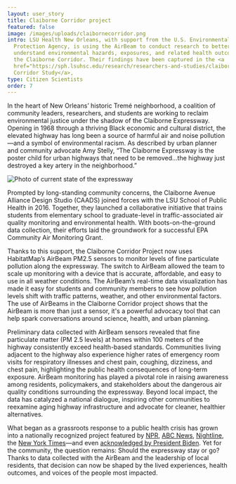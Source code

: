 ```yaml
---
layout: user_story
title: Claiborne Corridor project
featured: false
image: /images/uploads/claibornecorridor.png
intro: LSU Health New Orleans, with support from the U.S. Environmental
  Protection Agency, is using the AirBeam to conduct research to better
  understand environmental hazards, exposures, and related health outcomes in
  the Claiborne Corridor. Their findings have been captured in the <a
  href="https://sph.lsuhsc.edu/research/researchers-and-studies/claiborne-corridor-study//">Claiborne
  Corridor Study</a>,
type: Citizen Scientists
order: 7
---
```

In the heart of New Orleans’ historic Tremé neighborhood, a coalition of community leaders, researchers, and students are working to reclaim environmental justice under the shadow of the Claiborne Expressway. Opening in 1968 through a thriving Black economic and cultural district, the elevated highway has long been a source of harmful air and noise pollution—and a symbol of environmental racism. As described by urban planner and community advocate Amy Stelly, “The Claiborne Expressway is the poster child for urban highways that need to be removed…the highway just destroyed a key artery in the neighborhood.”

![](/images/uploads/unnamed.jpg "Photo of current state of the expressway")

Prompted by long-standing community concerns, the Claiborne Avenue Alliance Design Studio (CAADS) joined forces with the LSU School of Public Health in 2016. Together, they launched a collaborative initiative that trains students from elementary school to graduate-level in traffic-associated air quality monitoring and environmental health. With boots-on-the-ground data collection, their efforts laid the groundwork for a successful EPA Community Air Monitoring Grant.

Thanks to this support, the Claiborne Corridor Project now uses HabitatMap’s AirBeam PM2.5 sensors to monitor levels of fine particulate pollution along the expressway. The switch to AirBeam allowed the team to scale up monitoring with a device that is accurate, affordable, and easy to use in all weather conditions. The AirBeam’s real-time data visualization has made it easy for students and community members to see how pollution levels shift with traffic patterns, weather, and other environmental factors. The use of AirBeams in the Claiborne Corridor project shows that the AirBeam is more than just a sensor, it's a powerful advocacy tool that can help spark conversations around science, health, and urban planning. 

Preliminary data collected with AirBeam sensors revealed that fine particulate matter (PM 2.5 levels) at homes within 100 meters of the highway consistently exceed health-based standards. Communities living adjacent to the highway also experience higher rates of emergency room visits for respiratory illnesses and chest pain, coughing, dizziness, and chest pain, highlighting the public health consequences of long-term exposure. AirBeam monitoring has played a pivotal role in raising awareness among residents, policymakers, and stakeholders about the dangerous air quality conditions surrounding the expressway. Beyond local impact, the data has catalyzed a national dialogue, inspiring other communities to reexamine aging highway infrastructure and advocate for cleaner, healthier alternatives. 

What began as a grassroots response to a public health crisis has grown into a nationally recognized project featured by [NPR](https://www.npr.org/2023/12/15/1219755917/how-do-you-address-highways-that-have-cut-through-communities), [ABC News](https://www.youtube.com/watch?v=Ecx9lQGajgo), [Nightline](https://abcnews.go.com/US/highway-traffic-pollution-puts-communities-color-greater-health/story?id=103340992), the [New York Times](https://www.nytimes.com/interactive/2021/05/27/climate/us-cities-highway-removal.html?searchResultPosition=1)—and even [acknowledged by President Biden](https://www.wwno.org/news/2023-03-01/federal-funding-to-reconnect-claiborne-approved-but-a-fraction-of-what-city-state-sought). Yet for the community, the question remains: Should the expressway stay or go? Thanks to data collected with the AirBeam and the leadership of local residents, that decision can now be shaped by the lived experiences, health outcomes, and voices of the people most impacted.